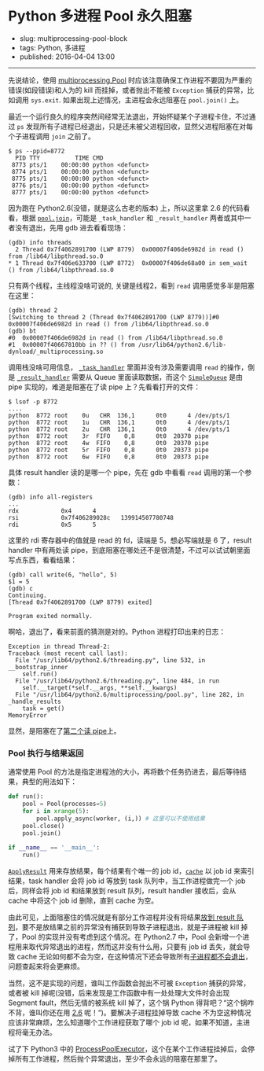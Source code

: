 # Python 多进程 Pool 永久阻塞

- slug: multiprocessing-pool-block
- tags: Python, 多进程
- published: 2016-04-04 13:00

-------------------------

先说结论，使用 [multiprocessing.Pool][1] 时应该注意确保工作进程不要因为严重的错误(如段错误)和人为的 kill 而挂掉，或者抛出不能被 `Exception` 捕获的异常，比如调用 `sys.exit`. 如果出现上述情况，主进程会永远阻塞在 `pool.join()` 上。

最近一个运行良久的程序突然间经常无法退出，开始怀疑某个子进程卡住，不过通过 `ps` 发现所有子进程已经退出，只是还未被父进程回收，显然父进程阻塞在对每个子进程调用 `join` 之前了。

```console
$ ps --ppid=8772
  PID TTY          TIME CMD
 8773 pts/1    00:00:00 python <defunct>
 8774 pts/1    00:00:00 python <defunct>
 8775 pts/1    00:00:00 python <defunct>
 8776 pts/1    00:00:00 python <defunct>
 8777 pts/1    00:00:00 python <defunct>
```

因为跑在 Python2.6(没错，就是这么古老的版本) 上，所以这里拿 2.6 的代码看看，根据 [`pool.join`][2]，可能是 `_task_handler` 和 `_result_handler` 两者或其中一者没有退出，先用 gdb 进去看看现场：

```console
(gdb) info threads
  2 Thread 0x7f4062891700 (LWP 8779)  0x00007f406de6982d in read () from /lib64/libpthread.so.0
* 1 Thread 0x7f406e633700 (LWP 8772)  0x00007f406de68a00 in sem_wait () from /lib64/libpthread.so.0
```
只有两个线程，主线程没啥可说的, 关键是线程2，看到 `read` 调用感觉多半是阻塞在这里：

```console
(gdb) thread 2
[Switching to thread 2 (Thread 0x7f4062891700 (LWP 8779))]#0  0x00007f406de6982d in read () from /lib64/libpthread.so.0
(gdb) bt
#0  0x00007f406de6982d in read () from /lib64/libpthread.so.0
#1  0x00007f40667810bb in ?? () from /usr/lib64/python2.6/lib-dynload/_multiprocessing.so
```
调用栈没啥可用信息， [`_task_handler`][3] 里面并没有涉及需要调用 `read` 的操作，倒是 [`_result_handler`][4] 需要从 Queue 里面读取数据，而这个 [`SimpleQueue`][5] 是由 pipe 实现的，难道是阻塞在了读 pipe 上？先看看打开的文件：

```console
$ lsof -p 8772
....
python  8772 root    0u   CHR  136,1      0t0      4 /dev/pts/1
python  8772 root    1u   CHR  136,1      0t0      4 /dev/pts/1
python  8772 root    2u   CHR  136,1      0t0      4 /dev/pts/1
python  8772 root    3r  FIFO    0,8      0t0  20370 pipe
python  8772 root    4w  FIFO    0,8      0t0  20370 pipe
python  8772 root    5r  FIFO    0,8      0t0  20373 pipe
python  8772 root    6w  FIFO    0,8      0t0  20373 pipe
```
具体 result handler 读的是哪一个 pipe，先在 gdb 中看看 `read` 调用的第一个参数：

```console
(gdb) info all-registers
...
rdx            0x4      4
rsi            0x7f406289028c   139914507780748
rdi            0x5      5
```
这里的 rdi 寄存器中的值就是 read 的 fd，读端是 5，想必写端就是 6 了，result handler 中有两处读 pipe，到底阻塞在哪处还不是很清楚，不过可以试试朝里面写点东西，看看结果：

```console
(gdb) call write(6, "hello", 5)
$1 = 5
(gdb) c
Continuing.
[Thread 0x7f4062891700 (LWP 8779) exited]

Program exited normally.
```
啊哈，退出了，看来前面的猜测是对的。Python 进程打印出来的日志：

```pytb
Exception in thread Thread-2:
Traceback (most recent call last):
  File "/usr/lib64/python2.6/threading.py", line 532, in __bootstrap_inner
    self.run()
  File "/usr/lib64/python2.6/threading.py", line 484, in run
    self.__target(*self.__args, **self.__kwargs)
  File "/usr/lib64/python2.6/multiprocessing/pool.py", line 282, in _handle_results
    task = get()
MemoryError
```
显然，是阻塞在了[第二个读 pipe][6]上。

### Pool 执行与结果返回

通常使用 Pool 的方法是指定进程池的大小，再将数个任务扔进去，最后等待结果，典型的用法如下：

```python
def run():
    pool = Pool(processes=5)
	for i in xrange(5):
	    pool.apply_async(worker, (i,)) # 这里可以不使用结果
	pool.close()
	pool.join()
	
if __name__ == '__main__':
    run()
```
[`ApplyResult`][7] 用来存放结果，每个结果有个唯一的 job id，[`cache`][8] 以 job id 来索引结果，task handler 会将 job id 等放到 task 队列中，当工作进程做完一个 job 后，同样会将 job id 和结果放到 result 队列，result handler 接收后，会从 cache 中将这个 job id 删除，直到 cache 为空。

由此可见，上面阻塞住的情况就是有部分工作进程并没有将结果[放到 result 队列][9]，要不是放结果之前的异常没有捕获到导致子进程退出，就是子进程被 kill 掉了，Pool 的实现并没有考虑到这个情况。在 Python2.7 中，Pool 会新增一个进程用来取代异常退出的进程，然而这并没有什么用，只要有 job id 丢失，就会导致 cache 无论如何都不会为空，在这种情况下还会导致所有[子进程都不会退出][10]，问题查起来将会更麻烦。

当然，这不是实现的问题，谁叫工作函数会抛出不可被 `Exception` 捕获的异常，或者被 kill 掉呢(没错，后来发现是工作函数中有一处处理大文件时会出现 Segment fault，然后无情的被系统 kill 掉了，这个锅 Python 得背吧？“这个锅咋不背，谁叫你还在用 [2.6][11] 呢！“)。要解决子进程挂掉导致 cache 不为空这种情况应该非常麻烦，怎么知道哪个工作进程获取了哪个 job id 呢，如果不知道，主进程将毫无办法。

试了下 Python3 中的 [ProcessPoolExecutor][12]，这个在某个工作进程挂掉后，会停掉所有工作进程，然后抛个异常退出，至少不会永远的阻塞在那里了。


[1]: https://docs.python.org/2.7/library/multiprocessing.html#module-multiprocessing.pool
[2]: https://hg.python.org/cpython/file/2.6/Lib/multiprocessing/pool.py#l341
[3]: https://hg.python.org/cpython/file/2.6/Lib/multiprocessing/pool.py#l215
[4]: https://hg.python.org/cpython/file/2.6/Lib/multiprocessing/pool.py#l254
[5]: https://hg.python.org/cpython/file/2.6/Lib/multiprocessing/queues.py#l327
[6]: https://hg.python.org/cpython/file/2.6/Lib/multiprocessing/pool.py#l281
[7]: https://hg.python.org/cpython/file/2.6/Lib/multiprocessing/pool.py#l390
[8]: https://hg.python.org/cpython/file/2.6/Lib/multiprocessing/pool.py#l86
[9]: https://hg.python.org/cpython/file/2.6/Lib/multiprocessing/pool.py#l71
[10]: https://hg.python.org/cpython/file/2.7/Lib/multiprocessing/pool.py#l325
[11]: https://hg.python.org/cpython/rev/0f520ed901a5
[12]: https://docs.python.org/3/library/concurrent.futures.html#processpoolexecutor


